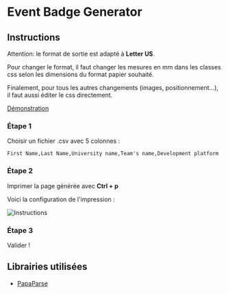 # Event Badge Generator
## Instructions
Attention: le format de sortie est adapté à **Letter US**.

Pour changer le format, il faut changer les mesures en mm dans les classes css selon les dimensions du format papier souhaité.

Finalement, pour tous les autres changements (images, positionnement...), il faut aussi éditer le css directement.

[Démonstration](http://myselfhimself.github.io/medjugorje-event-badge-generator/)

### Étape 1
Choisir un fichier .csv avec 5 colonnes :
```csv
First Name,Last Name,University name,Team's name,Development platform
```
### Étape 2
Imprimer la page générée avec **Ctrl + p**

Voici la configuration de l'impression :

![Instructions](https://raw.githubusercontent.com/gnut3ll4/event-badge-generator/master/img/instruction1.png)

### Étape 3
Valider !

## Librairies utilisées
- [PapaParse](https://github.com/mholt/PapaParse)
